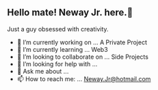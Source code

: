 ## Hello mate! Neway Jr. here.👋
Just a guy obsessed with creativity.

- 🔭 I’m currently working on ... A Private Project
- 🌱 I’m currently learning ... Web3
- 👯 I’m looking to collaborate on ... Side Projects
- 🤔 I’m looking for help with ...
- 💬 Ask me about ...
- 📫 How to reach me: ... Neway.Jr@hotmail.com
